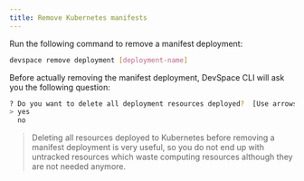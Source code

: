 ```yaml
---
title: Remove Kubernetes manifests
---
```


Run the following command to remove a manifest deployment:
```bash
devspace remove deployment [deployment-name]
```

Before actually removing the manifest deployment, DevSpace CLI will ask you the following question:
```bash
? Do you want to delete all deployment resources deployed?  [Use arrows to move, type to filter]
> yes
  no
```

> Deleting all resources deployed to Kubernetes before removing a manifest deployment is very useful, so you do not end up with untracked resources which waste computing resources although they are not needed anymore.
